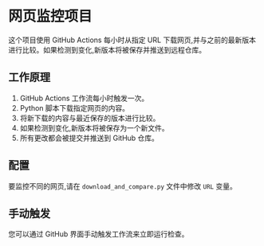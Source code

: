 # 网页监控项目

这个项目使用 GitHub Actions 每小时从指定 URL 下载网页,并与之前的最新版本进行比较。如果检测到变化,新版本将被保存并推送到远程仓库。

## 工作原理

1. GitHub Actions 工作流每小时触发一次。
2. Python 脚本下载指定网页的内容。
3. 将新下载的内容与最近保存的版本进行比较。
4. 如果检测到变化,新版本将被保存为一个新文件。
5. 所有更改都会被提交并推送到 GitHub 仓库。

## 配置

要监控不同的网页,请在 `download_and_compare.py` 文件中修改 `URL` 变量。

## 手动触发

您可以通过 GitHub 界面手动触发工作流来立即运行检查。
